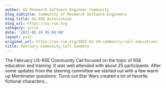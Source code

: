 ```yaml
---
author: US Research Software Engineer Community
blog_subtitle: Community of Research Software Engineers
blog_title: US-RSE Association
blog_url: https://us-rse.org
category: usrse
date: '2021-02-19 05:00:00'
layout: post
original_url: https://us-rse.org/2021-02-19-community-call-education/
title: February Community Call Summary
---
```


The February US-RSE Community Call focused on the topic of RSE education and training. It was well attended with about 25 participants. After some updates from the steering committee we started out with a few warm up Mentimeter questions. Turns out Star Wars created a lot of favorite fictional characters...